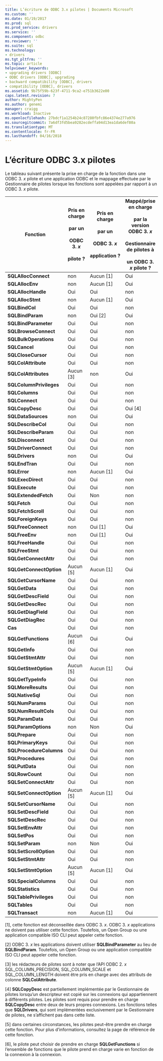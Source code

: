 ```yaml
---
title: L’écriture de ODBC 3.x pilotes | Documents Microsoft
ms.custom: ''
ms.date: 01/19/2017
ms.prod: sql
ms.prod_service: drivers
ms.service: ''
ms.component: odbc
ms.reviewer: ''
ms.suite: sql
ms.technology:
- drivers
ms.tgt_pltfrm: ''
ms.topic: article
helpviewer_keywords:
- upgrading drivers [ODBC]
- ODBC drivers [ODBC], upgrading
- backward compatibility [ODBC], drivers
- compatibility [ODBC], drivers
ms.assetid: 9b75f59b-623f-4711-9ca2-e751b3622e00
caps.latest.revision: 7
author: MightyPen
ms.author: genemi
manager: craigg
ms.workload: Inactive
ms.openlocfilehash: 27bdcf1a1254b24c87280fbfc86e4374e277a976
ms.sourcegitcommit: 7a6df3fd5bea9282ecdeffa94d13ea1da6def80a
ms.translationtype: MT
ms.contentlocale: fr-FR
ms.lasthandoff: 04/16/2018
---
```

# <a name="writing-odbc-3x-drivers"></a>L’écriture ODBC 3.x pilotes
Le tableau suivant présente la prise en charge de la fonction dans une ODBC 3. *x* pilote et une application ODBC et le mappage effectuée par le Gestionnaire de pilotes lorsque les fonctions sont appelées par rapport à un ODBC 3. *x* pilote.  
  
|Fonction|Pris en charge<br /><br /> par un<br /><br /> ODBC 3. *x*<br /><br /> pilote ?|Pris en charge<br /><br /> par un<br /><br /> ODBC 3. *x*<br /><br /> application ?|Mappé/prise en charge<br /><br /> par la version ODBC 3. *x*<br /><br /> Gestionnaire de pilotes à<br /><br /> un ODBC 3. *x* pilote ?|  
|--------------|----------------------------------------------------|---------------------------------------------------------|---------------------------------------------------------------------------------------------|  
|**SQLAllocConnect**|non|Aucun [1]|Oui|  
|**SQLAllocEnv**|non|Aucun [1]|Oui|  
|**SQLAllocHandle**|Oui|Oui|non|  
|**SQLAllocStmt**|non|Aucun [1]|Oui|  
|**SQLBindCol**|Oui|Oui|non|  
|**SQLBindParam**|non|Oui [2]|Oui|  
|**SQLBindParameter**|Oui|Oui|non|  
|**SQLBrowseConnect**|Oui|Oui|non|  
|**SQLBulkOperations**|Oui|Oui|non|  
|**SQLCancel**|Oui|Oui|non|  
|**SQLCloseCursor**|Oui|Oui|non|  
|**SQLColAttribute**|Oui|Oui|non|  
|**SQLColAttributes**|Aucun [3]|non|Oui|  
|**SQLColumnPrivileges**|Oui|Oui|non|  
|**SQLColumns**|Oui|Oui|non|  
|**SQLConnect**|Oui|Oui|non|  
|**SQLCopyDesc**|Oui|Oui|Oui [4]|  
|**SQLDataSources**|non|Oui|Oui|  
|**SQLDescribeCol**|Oui|Oui|non|  
|**SQLDescribeParam**|Oui|Oui|non|  
|**SQLDisconnect**|Oui|Oui|non|  
|**SQLDriverConnect**|Oui|Oui|non|  
|**SQLDrivers**|non|Oui|Oui|  
|**SQLEndTran**|Oui|Oui|non|  
|**SQLError**|non|Aucun [1]|Oui|  
|**SQLExecDirect**|Oui|Oui|non|  
|**SQLExecute**|Oui|Oui|non|  
|**SQLExtendedFetch**|Oui|Non|non|  
|**SQLFetch**|Oui|Oui|non|  
|**SQLFetchScroll**|Oui|Oui|non|  
|**SQLForeignKeys**|Oui|Oui|non|  
|**SQLFreeConnect**|non|Oui [1]|Oui|  
|**SQLFreeEnv**|non|Oui [1]|Oui|  
|**SQLFreeHandle**|Oui|Oui|non|  
|**SQLFreeStmt**|Oui|Oui|non|  
|**SQLGetConnectAttr**|Oui|Oui|non|  
|**SQLGetConnectOption**|Aucun [5]|Aucun [1]|Oui|  
|**SQLGetCursorName**|Oui|Oui|non|  
|**SQLGetData**|Oui|Oui|non|  
|**SQLGetDescField**|Oui|Oui|non|  
|**SQLGetDescRec**|Oui|Oui|non|  
|**SQLGetDiagField**|Oui|Oui|non|  
|**SQLGetDiagRec**|Oui|Oui|non|  
|**Cas**|Oui|Oui|non|  
|**SQLGetFunctions**|Aucun [6]|Oui|Oui|  
|**SQLGetInfo**|Oui|Oui|non|  
|**SQLGetStmtAttr**|Oui|Oui|non|  
|**SQLGetStmtOption**|Aucun [5]|Aucun [1]|Oui|  
|**SQLGetTypeInfo**|Oui|Oui|non|  
|**SQLMoreResults**|Oui|Oui|non|  
|**SQLNativeSql**|Oui|Oui|non|  
|**SQLNumParams**|Oui|Oui|non|  
|**SQLNumResultCols**|Oui|Oui|non|  
|**SQLParamData**|Oui|Oui|non|  
|**SQLParamOptions**|non|Non|Oui|  
|**SQLPrepare**|Oui|Oui|non|  
|**SQLPrimaryKeys**|Oui|Oui|non|  
|**SQLProcedureColumns**|Oui|Oui|non|  
|**SQLProcedures**|Oui|Oui|non|  
|**SQLPutData**|Oui|Oui|non|  
|**SQLRowCount**|Oui|Oui|non|  
|**SQLSetConnectAttr**|Oui|Oui|non|  
|**SQLSetConnectOption**|Aucun [5]|Aucun [1]|Oui|  
|**SQLSetCursorName**|Oui|Oui|non|  
|**SQLSetDescField**|Oui|Oui|non|  
|**SQLSetDescRec**|Oui|Oui|non|  
|**SQLSetEnvAttr**|Oui|Oui|non|  
|**SQLSetPos**|Oui|Oui|non|  
|**SQLSetParam**|non|Non|Oui|  
|**SQLSetScrollOption**|Oui|Oui|non|  
|**SQLSetStmtAttr**|Oui|Oui|non|  
|**SQLSetStmtOption**|Aucun [5]|Aucun [1]|Oui|  
|**SQLSpecialColumns**|Oui|Oui|non|  
|**SQLStatistics**|Oui|Oui|non|  
|**SQLTablePrivileges**|Oui|Oui|non|  
|**SQLTables**|Oui|Oui|non|  
|**SQLTransact**|non|Aucun [1]|Oui|  
  
 [1], cette fonction est déconseillée dans ODBC 3. *x*. ODBC 3. *x* applications ne doivent pas utiliser cette fonction. Toutefois, un Open Group ou une application compatible ISO CLI peut appeler cette fonction.  
  
 [2] ODBC 3. *x* les applications doivent utiliser **SQLBindParameter** au lieu de **SQLBindParam**. Toutefois, un Open Group ou une application compatible ISO CLI peut appeler cette fonction.  
  
 [3] les rédacteurs de pilotes sont à noter que l’API ODBC 2. *x* SQL_COLUMN_PRECISION, SQL_COLUMN_SCALE et SQL_COLUMN_LENGTH doivent être pris en charge avec des attributs de colonne **SQLColAttribute**.  
  
 [4] **SQLCopyDesc** est partiellement implémentée par le Gestionnaire de pilotes lorsqu’un descripteur est copié sur les connexions qui appartiennent à différents pilotes. Les pilotes sont requis pour prendre en charge **SQLCopyDesc** entre deux de leurs propres connexions. Les fonctions telles que **SQLDrivers**, qui sont implémentées exclusivement par le Gestionnaire de pilotes, ne s’affichent pas dans cette liste.  
  
 [5] dans certaines circonstances, les pilotes peut-être prendre en charge cette fonction. Pour plus d’informations, consultez la page de référence de cette fonction.  
  
 [6], le pilote peut choisir de prendre en charge **SQLGetFunctions** si l’ensemble de fonctions que le pilote prend en charge varie en fonction de la connexion à la connexion.
